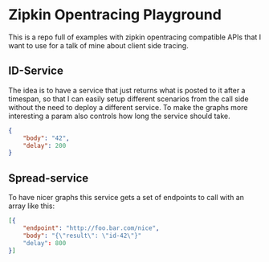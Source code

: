 # Zipkin Opentracing Playground

This is a repo full of examples with zipkin opentracing compatible APIs that I want
to use for a talk of mine about client side tracing.


## ID-Service

The idea is to have a service that just returns what is posted to it after a timespan,
so that I can easily setup different scenarios from the call side without the need to
deploy a different service. To make the graphs more interesting a param also controls
how long the service should take.

```json
{
    "body": "42",
    "delay": 200
}
```

## Spread-service

To have nicer graphs this service gets a set of endpoints to call with an array like this:


```json
[{
    "endpoint": "http://foo.bar.com/nice",
    "body": "{\"result\": \"id-42\"}"
    "delay": 800
}]
```


